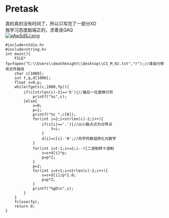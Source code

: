 # Pretask  
真的真的没有时间了，所以只写完了一部分XD  
我学习态度敲端正的，求善良QAQ  
[![pAwSdSJ.png](https://s21.ax1x.com/2024/10/24/pAwSdSJ.png)](https://imgse.com/i/pAwSdSJ)  
```
#include<stdio.h>
#include<string.h>
int main(){
    FILE* fp=fopen("C:\\Users\\deathknight\\Desktop\\CS_M_02.txt","r");//请自行修改文件路径
    char c[1000];
    int t,q,d[1000];
    float s=0,p;
    while(fgets(c,1000,fp)){
        if(c[strlen(c)-2]=='D'){//最后一位是换行符
            printf("%s",c);
        }else{
            s=0;
            p=1;
            printf("%c ",c[0]);
            for(int i=2;i<strlen(c)-2;i++){
                if(c[i]=='.'){//以小数点点为分界点
                    t=i;
                }
                d[i]=c[i]-'0';//将字符数组转化为数字
            }
            for(int i=t-1;i>=2;i--){二进制转十进制
                s=s+d[i]*p;
                p=p*2;
            }
            p=2;
            for(int i=t+1;i<strlen(c)-2;i++){
                s=s+d[i]/p*1.0;
                p=p*2;
            }
            printf("%gD\n",s);
        }
    }
    fclose(fp);
    return 0;
}
```
